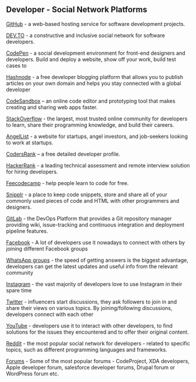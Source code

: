 
## Developer - Social Network Platforms ##

[GitHub](https://github.com/) - a web-based hosting service for software development projects.

[DEV.TO](https://dev.to/) - a constructive and inclusive social network for software developers.

[CodePen](https://codepen.io/) - a social development environment for front-end designers and developers. Build and deploy a website, show off your work, build test cases to

[Hashnode](https://hashnode.com/) - a free developer blogging platform that allows you to publish articles on your own domain and helps you stay connected with a global developer

[CodeSandbox](https://codesandbox.io/) – an online code editor and prototyping tool that makes creating and sharing web apps faster.

[StackOverflow](https://stackoverflow.com/) - the largest, most trusted online community for developers to learn, share their programming knowledge, and build their careers.

[AngelList](https://angel.co/) - a website for startups, angel investors, and job-seekers looking to work at startups.

[CodersRank](https://codersrank.io/) – a free detailed developer profile.

[HackerRank](https://www.hackerrank.com/) - a leading technical assessment and remote interview solution for hiring developers. 

[Feecodecamp](https://www.freecodecamp.org/) - help people learn to code for free.

[Snipplr](https://snipplr.com/) - a place to keep code snippets, store and share all of your commonly used pieces of code and HTML with other programmers and designers.

[GitLab](https://about.gitlab.com/) - the DevOps Platform that provides a Git repository manager providing wiki, issue-tracking and continuous integration and deployment pipeline features.

[Facebook](https://www.facebook.com/groups/fbdevelopers/) - A lot of developers use it nowadays to connect with others by joining different Facebook groups

[WhatsApp groups](https://whatsapp.com/) - the speed of getting answers is the biggest advantage, developers can get the latest updates and useful info from the relevant community

[Instagram](https://www.instagram.com/developergroup.in) - the vast majority of developers love to use Instagram in their spare time 

[Twitter](https://followerwonk.com/) -  influencers start discussions, they ask followers to join in and share their views on various topics. By joining/following discussions, developers connect with each other 

[YouTube](https://developers.google.com/youtube) - developers use it to interact with other developers, to find solutions for the issues they encountered and to offer their original content.

[Reddit](https://www.reddit.com/) - the most popular social network for developers - related to specific topics, such as different programming languages and frameworks.

[Forums](https://developer.apple.com/forums/) - Some of the most popular forums - CodeProject, XDA developers, Apple developer forum, salesforce developer forums, Drupal forum or WordPress forum etc.








